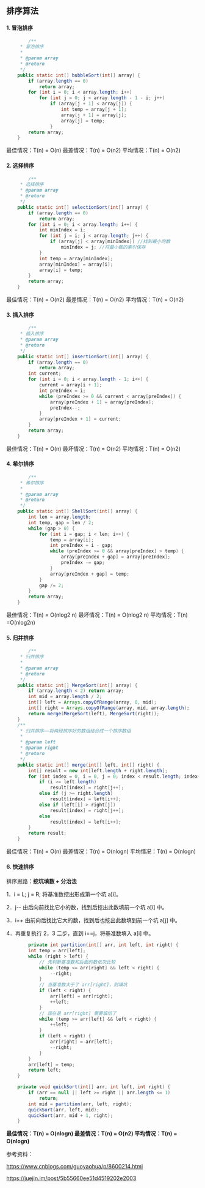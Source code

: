 ## 排序算法

#### 1. 冒泡排序

```java
		/**
     * 冒泡排序
     *
     * @param array
     * @return
     */
    public static int[] bubbleSort(int[] array) {
        if (array.length == 0)
            return array;
        for (int i = 0; i < array.length; i++)
            for (int j = 0; j < array.length - 1 - i; j++)
                if (array[j + 1] < array[j]) {
                    int temp = array[j + 1];
                    array[j + 1] = array[j];
                    array[j] = temp;
                }
        return array;
    }
```

最佳情况：T(n) = O(n)  最差情况：T(n) = O(n2)  平均情况：T(n) = O(n2)

#### 2. 选择排序

```java
		/**
     * 选择排序
     * @param array
     * @return
     */
    public static int[] selectionSort(int[] array) {
        if (array.length == 0)
            return array;
        for (int i = 0; i < array.length; i++) {
            int minIndex = i;
            for (int j = i; j < array.length; j++) {
                if (array[j] < array[minIndex]) //找到最小的数
                    minIndex = j; //将最小数的索引保存
            }
            int temp = array[minIndex];
            array[minIndex] = array[i];
            array[i] = temp;
        }
        return array;
    }
```

最佳情况：T(n) = O(n2)  最差情况：T(n) = O(n2)  平均情况：T(n) = O(n2)

#### 3. 插入排序

```java
		/**
     * 插入排序
     * @param array
     * @return
     */
    public static int[] insertionSort(int[] array) {
        if (array.length == 0)
            return array;
        int current;
        for (int i = 0; i < array.length - 1; i++) {
            current = array[i + 1];
            int preIndex = i;
            while (preIndex >= 0 && current < array[preIndex]) {
                array[preIndex + 1] = array[preIndex];
                preIndex--;
            }
            array[preIndex + 1] = current;
        }
        return array;
    }
```

最佳情况：T(n) = O(n)  最坏情况：T(n) = O(n2)  平均情况：T(n) = O(n2)

#### 4. 希尔排序

```java
		/**
     * 希尔排序
     *
     * @param array
     * @return
     */
    public static int[] ShellSort(int[] array) {
        int len = array.length;
        int temp, gap = len / 2;
        while (gap > 0) {
            for (int i = gap; i < len; i++) {
                temp = array[i];
                int preIndex = i - gap;
                while (preIndex >= 0 && array[preIndex] > temp) {
                    array[preIndex + gap] = array[preIndex];
                    preIndex -= gap;
                }
                array[preIndex + gap] = temp;
            }
            gap /= 2;
        }
        return array;
    }
```

最佳情况：T(n) = O(nlog2 n)  最坏情况：T(n) = O(nlog2 n)  平均情况：T(n) =O(nlog2n)　

#### 5. 归并排序

```java
		/**
     * 归并排序
     *
     * @param array
     * @return
     */
    public static int[] MergeSort(int[] array) {
        if (array.length < 2) return array;
        int mid = array.length / 2;
        int[] left = Arrays.copyOfRange(array, 0, mid);
        int[] right = Arrays.copyOfRange(array, mid, array.length);
        return merge(MergeSort(left), MergeSort(right));
    }
    /**
     * 归并排序——将两段排序好的数组结合成一个排序数组
     *
     * @param left
     * @param right
     * @return
     */
    public static int[] merge(int[] left, int[] right) {
        int[] result = new int[left.length + right.length];
        for (int index = 0, i = 0, j = 0; index < result.length; index++) {
            if (i >= left.length)
                result[index] = right[j++];
            else if (j >= right.length)
                result[index] = left[i++];
            else if (left[i] > right[j])
                result[index] = right[j++];
            else
                result[index] = left[i++];
        }
        return result;
    }
```

最佳情况：T(n) = O(n)  最差情况：T(n) = O(nlogn)  平均情况：T(n) = O(nlogn)

#### 6. 快速排序

排序思路：**挖坑填数 + 分治法**

1．i = L; j = R; 将基准数挖出形成第一个坑 a[i]。

2．j-- 由后向前找比它小的数，找到后挖出此数填前一个坑 a[i] 中。

3．i++ 由前向后找比它大的数，找到后也挖出此数填到前一个坑 a[j] 中。

4．再重复执行 2，3 二步，直到 i==j，将基准数填入 a[i] 中。

```java
		private int partition(int[] arr, int left, int right) {
        int temp = arr[left];
        while (right > left) {
            // 先判断基准数和后面的数依次比较
            while (temp <= arr[right] && left < right) {
                --right;
            }
            // 当基准数大于了 arr[right]，则填坑
            if (left < right) {
                arr[left] = arr[right];
                ++left;
            }
            // 现在是 arr[right] 需要填坑了
            while (temp >= arr[left] && left < right) {
                ++left;
            }
            if (left < right) {
                arr[right] = arr[left];
                --right;
            }
        }
        arr[left] = temp;
        return left;
    }

    private void quickSort(int[] arr, int left, int right) {
        if (arr == null || left >= right || arr.length <= 1)
            return;
        int mid = partition(arr, left, right);
        quickSort(arr, left, mid);
        quickSort(arr, mid + 1, right);
    }
```

**最佳情况：T(n) = O(nlogn)  最差情况：T(n) = O(n2)  平均情况：T(n) = O(nlogn)**　

参考资料：

https://www.cnblogs.com/guoyaohua/p/8600214.html

https://juejin.im/post/5b55660ee51d4519202e2003

